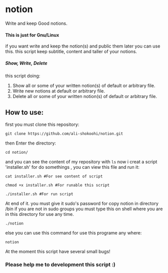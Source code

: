 # notion
Write and keep Good notions.
#### This is just for Gnu/Linux
if you want write and keep the notion(s) and public them later you can use this.
this script keep subtitle, content and taller of your notions.
##### Show, Write, Delete
this script doing:
  1. Show all or some of your written notion(s) of default or arbitrary file.
  2. Write new notions at default or arbitrary file.
  3. Delete all or some of your written notion(s) of default or arbitrary file.
## How to use:
  first you must clone this repository:
  ```
  git clone https://github.com/ali-shokoohi/notion.git
  ```
  then Enter the directory:
  ```
  cd notion/
  ```
  and you can see the content of my repository with `ls`
  now i creat a script 'installer.sh' for do somethings , you can view this file and run it:
  ```
  cat installer.sh #For see content of script
  ```
  ```
  chmod +x installer.sh #For runable this script
  ```
  ```
  ./installer.sh #For run script 
  ```
  At end of it. you must give it sudo's password for copy notion in directory /bin
  if you are not in sudo groups you must type this on shell where you are in this directory for use any time.
  ```
  ./notion
  ``` 
  else you can use this command for use this programe any where:
  ```
  notion
  ```
At the moment this script have several small bugs!
### Please help me to development this script :)
